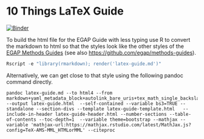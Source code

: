 # 10 Things LaTeX Guide

[![Binder](https://mybinder.org/badge_logo.svg)](https://mybinder.org/v2/gh/egap/methods-guides/tree/latex-guide/latex-guide/HEAD?urlpath=lab)

To build the html file for the EGAP Guide with less typing use R to convert the markdown to html so that the styles look like the other styles of the [EGAP Methods Guides](https://egap.org/methods-guides/) (see also <https://github.com/egap/methods-guides>).

```r
Rscript -e "library(rmarkdown); render('latex-guide.md')"
```

Alternatively, we can get close to that style using the following pandoc command directly.

```
pandoc latex-guide.md --to html4 --from markdown+yaml_metadata_block+autolink_bare_uris+tex_math_single_backslash+inline_code_attributes --output latex-guide.html  --self-contained --variable bs3=TRUE --standalone --section-divs --template latex-guide-template.html   --include-in-header latex-guide-header.html --number-sections --table-of-contents --toc-depth=1  --variable theme=bootstrap --mathjax --variable 'mathjax-url:https://mathjax.rstudio.com/latest/MathJax.js?config=TeX-AMS-MML_HTMLorMML' --citeproc
```
